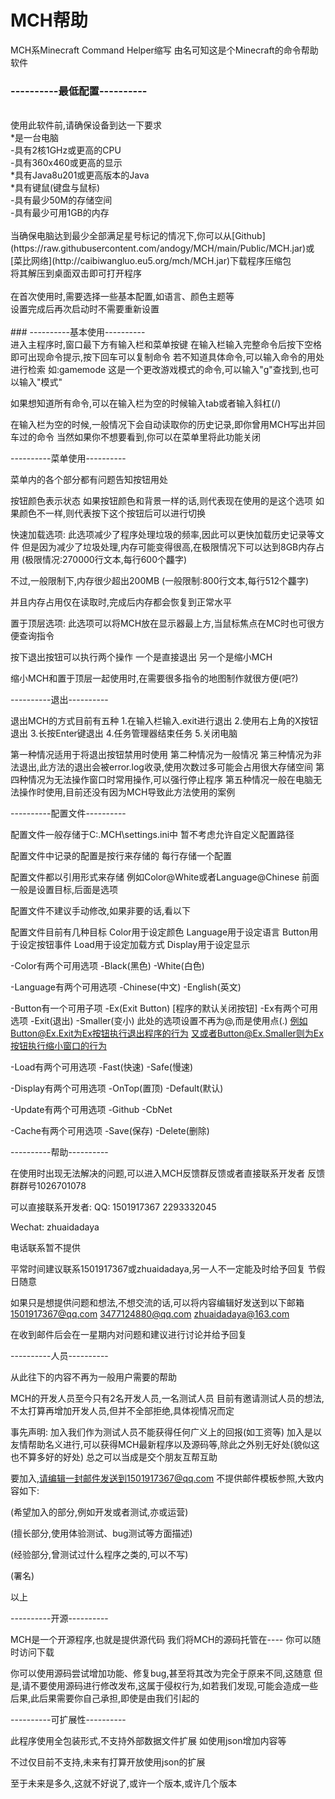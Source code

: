 # MCH帮助

MCH系Minecraft Command Helper缩写
由名可知这是个Minecraft的命令帮助软件

### ----------最低配置----------
<br>
使用此软件前,请确保设备到达一下要求<br>
    *是一台电脑<br>
    -具有2核1GHz或更高的CPU<br>
    -具有360x460或更高的显示<br>
    *具有Java8u201或更高版本的Java<br>
    *具有键鼠(键盘与鼠标)<br>
    -具有最少50M的存储空间<br>
    -具有最少可用1GB的内存<br>
<br>
当确保电脑达到最少全部满足星号标记的情况下,你可以从[Github](https://raw.githubusercontent.com/andogy/MCH/main/Public/MCH.jar)或[菜比网络](http://caibiwangluo.eu5.org/mch/MCH.jar)下载程序压缩包<br>
将其解压到桌面双击即可打开程序<br>
<br>
在首次使用时,需要选择一些基本配置,如语言、颜色主题等<br>
设置完成后再次启动时不需要重新设置<br>
<br>
### ----------基本使用----------
<br>
进入主程序时,窗口最下方有输入栏和菜单按键
在输入栏输入完整命令后按下空格即可出现命令提示,按下回车可以复制命令
若不知道具体命令,可以输入命令的用处进行检索
如:gamemode
这是一个更改游戏模式的命令,可以输入"g"查找到,也可以输入"模式"

如果想知道所有命令,可以在输入栏为空的时候输入tab或者输入斜杠(/)

在输入栏为空的时候,一般情况下会自动读取你的历史记录,即你曾用MCH写出并回车过的命令
当然如果你不想要看到,你可以在菜单里将此功能关闭

----------菜单使用----------

菜单内的各个部分都有问题告知按钮用处

按钮颜色表示状态
如果按钮颜色和背景一样的话,则代表现在使用的是这个选项
如果颜色不一样,则代表按下这个按钮后可以进行切换

快速加载选项:
此选项减少了程序处理垃圾的频率,因此可以更快加载历史记录等文件
但是因为减少了垃圾处理,内存可能变得很高,在极限情况下可以达到8GB内存占用
(极限情况:270000行文本,每行600个龘字)

不过,一般限制下,内存很少超出200MB
(一般限制:800行文本,每行512个龘字)

并且内存占用仅在读取时,完成后内存都会恢复到正常水平

置于顶层选项:
此选项可以将MCH放在显示器最上方,当鼠标焦点在MC时也可很方便查询指令

按下退出按钮可以执行两个操作
一个是直接退出
另一个是缩小MCH

缩小MCH和置于顶层一起使用时,在需要很多指令的地图制作就很方便(吧?)

----------退出----------

退出MCH的方式目前有五种
   1.在输入栏输入.exit进行退出
   2.使用右上角的X按钮退出
   3.长按Enter键退出
   4.任务管理器结束任务
   5.关闭电脑

第一种情况适用于将退出按钮禁用时使用
第二种情况为一般情况
第三种情况为非法退出,此方法的退出会被error.log收录,使用次数过多可能会占用很大存储空间
第四种情况为无法操作窗口时常用操作,可以强行停止程序
第五种情况一般在电脑无法操作时使用,目前还没有因为MCH导致此方法使用的案例

----------配置文件----------

配置文件一般存储于C:\.MCH\settings.ini中
暂不考虑允许自定义配置路径

配置文件中记录的配置是按行来存储的
每行存储一个配置

配置文件都以引用形式来存储
例如Color@White或者Language@Chinese
前面一般是设置目标,后面是选项

配置文件不建议手动修改,如果非要的话,看以下

配置文件目前有几种目标
Color用于设定颜色
Language用于设定语言
Button用于设定按钮事件
Load用于设定加载方式
Display用于设定显示

-Color有两个可用选项
    -Black(黑色)
    -White(白色)

-Language有两个可用选项
    -Chinese(中文)
    -English(英文)

-Button有一个可用子项
    -Ex(Exit Button)
    [程序的默认关闭按钮]
-Ex有两个可用选项
    -Exit(退出)
    -Smaller(变小)
此处的选项设置不再为@,而是使用点(.)
例如Button@Ex.Exit为Ex按钮执行退出程序的行为
又或者Button@Ex.Smaller则为Ex按钮执行缩小窗口的行为

-Load有两个可用选项
    -Fast(快速)
    -Safe(慢速)

-Display有两个可用选项
    -OnTop(置顶)
    -Default(默认)
    
 -Update有两个可用选项
    -Github
    -CbNet
 
 -Cache有两个可用选项
    -Save(保存)
    -Delete(删除)

----------帮助----------

在使用时出现无法解决的问题,可以进入MCH反馈群反馈或者直接联系开发者
反馈群群号1026701078

可以直接联系开发者:
QQ:
1501917367
2293332045

Wechat:
zhuaidadaya

电话联系暂不提供

平常时间建议联系1501917367或zhuaidadaya,另一人不一定能及时给予回复
节假日随意

如果只是想提供问题和想法,不想交流的话,可以将内容编辑好发送到以下邮箱
1501917367@qq.com
3477124880@qq.com
zhuaidadaya@163.com

在收到邮件后会在一星期内对问题和建议进行讨论并给予回复

----------人员----------

从此往下的内容不再为一般用户需要的帮助

MCH的开发人员至今只有2名开发人员,一名测试人员
目前有邀请测试人员的想法,不太打算再增加开发人员,但并不全部拒绝,具体视情况而定

事先声明:
加入我们作为测试人员不能获得任何广义上的回报(如工资等)
加入是以友情帮助名义进行,可以获得MCH最新程序以及源码等,除此之外别无好处(貌似这也不算多好的好处)
总之可以当成是交个朋友互帮互助

要加入,请编辑一封邮件发送到1501917367@qq.com
不提供邮件模板参照,大致内容如下:

(希望加入的部分,例如开发或者测试,亦或运营)

(擅长部分,使用体验测试、bug测试等方面描述)

(经验部分,曾测试过什么程序之类的,可以不写)

(署名)

以上

----------开源----------

MCH是一个开源程序,也就是提供源代码
我们将MCH的源码托管在----
你可以随时访问下载

你可以使用源码尝试增加功能、修复bug,甚至将其改为完全于原来不同,这随意
但是,请不要使用源码进行修改发布,这属于侵权行为,如若我们发现,可能会造成一些后果,此后果需要你自己承担,即使是由我们引起的

----------可扩展性----------

此程序使用全包装形式,不支持外部数据文件扩展
如使用json增加内容等

不过仅目前不支持,未来有打算开放使用json的扩展

至于未来是多久,这就不好说了,或许一个版本,或许几个版本

